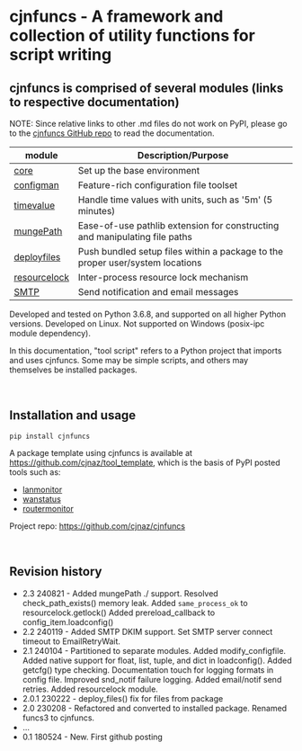# cjnfuncs - A framework and collection of utility functions for script writing

## cjnfuncs is comprised of several modules (links to respective documentation)

NOTE:  Since relative links to other .md files do not work on PyPI, please go to the [cjnfuncs GitHub repo](https://github.com/cjnaz/cjnfuncs) to read the documentation. 

module | Description/Purpose
--|--
[core](core.md)               | Set up the base environment
[configman](configman.md)     | Feature-rich configuration file toolset
[timevalue](timevalue.md)     | Handle time values with units, such as '5m' (5 minutes)
[mungePath](mungePath.md)     | Ease-of-use pathlib extension for constructing and manipulating file paths
[deployfiles](deployfiles.md) | Push bundled setup files within a package to the proper user/system locations
[resourcelock](resourcelock.md) | Inter-process resource lock mechanism
[SMTP](SMTP.md)               | Send notification and email messages

Developed and tested on Python 3.6.8, and supported on all higher Python versions.
Developed on Linux.  Not supported on Windows (posix-ipc module dependency).

In this documentation, "tool script" refers to a Python project that imports and uses cjnfuncs. Some may be simple scripts, and others may themselves be installed packages.

<br/>

## Installation and usage

```
pip install cjnfuncs
```

A package template using cjnfuncs is available at https://github.com/cjnaz/tool_template, which 
is the basis of PyPI posted tools such as:
  - [lanmonitor](https://pypi.org/project/lanmonitor/)
  - [wanstatus](https://pypi.org/project/wanstatus/)
  - [routermonitor](https://pypi.org/project/routermonitor/)

Project repo:  https://github.com/cjnaz/cjnfuncs

<br/>

## Revision history
- 2.3 240821 - Added mungePath ./ support.
  Resolved check_path_exists() memory leak.
  Added `same_process_ok` to resourcelock.getlock()
  Added prereload_callback to config_item.loadconfig()
- 2.2 240119 - Added SMTP DKIM support.  Set SMTP server connect timeout to EmailRetryWait.
- 2.1 240104 - Partitioned to separate modules.
  Added modify_configfile. 
  Added native support for float, list, tuple, and dict in loadconfig(). 
  Added getcfg() type checking. 
  Documentation touch for logging formats in config file. 
  Improved snd_notif failure logging. 
  Added email/notif send retries.
  Added resourcelock module.
- 2.0.1 230222 - deploy_files() fix for files from package
- 2.0 230208 - Refactored and converted to installed package.  Renamed funcs3 to cjnfuncs.
- ...
- 0.1 180524 - New.  First github posting